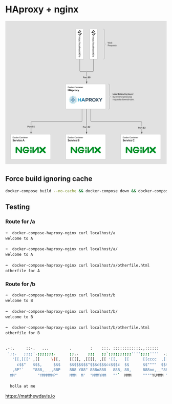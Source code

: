 # HAproxy + nginx

![diagram](diagram.jpg)

## Force build ignoring cache

```bash
docker-compose build --no-cache && docker-compose down && docker-compose up
```

## Testing

### Route for /a

```bash
➜  docker-compose-haproxy-nginx curl localhost/a 
welcome to A

➜  docker-compose-haproxy-nginx curl localhost/a/
welcome to A

➜  docker-compose-haproxy-nginx curl localhost/a/otherfile.html
otherfile for A
```

### Route for /b

```bash
➜  docker-compose-haproxy-nginx curl localhost/b               
welcome to B

➜  docker-compose-haproxy-nginx curl localhost/b/
welcome to B

➜  docker-compose-haproxy-nginx curl localhost/b/otherfile.html
otherfile for B
```

```bash

.-:.     ::-.   ...         .        :    :::. ::::::::::::.,::::::     ...     
 ';;.   ;;;;'.;;;;;;;.      ;;,.    ;;;   ;;`;;;;;;;;;;'''';;;;''''  .;;;;;;;.  
   '[[,[[[' ,[[     \[[,    [[[[, ,[[[[, ,[[ '[[,   [[      [[cccc  ,[[     \[[,
     c$$"   $$$,     $$$    $$$$$$$$"$$$c$$$cc$$$c  $$      $$""""  $$$,     $$$
   ,8P"`    "888,_ _,88P    888 Y88" 888o888   888, 88,     888oo,__"888,_ _,88P
  mM"         "YMMMMMP"     MMM  M'  "MMMYMM   ""`  MMM     """"YUMMM "YMMMMMP" 

  holla at me
```

https://matthewdavis.io